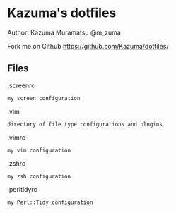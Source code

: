 # Kazuma's dotfiles

Author: Kazuma Muramatsu @m\_zuma

Fork me on Github https://github.com/Kazuma/dotfiles/


## Files

.screenrc

    my screen configuration

.vim

    directory of file type configurations and plugins

.vimrc

    my vim configuration

.zshrc

    my zsh configuration

.perltidyrc

    my Perl::Tidy configuration
